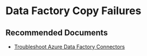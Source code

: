 <properties
    pageTitle="I got failures in copy activity"
    description="Troubleshoot Azure Data Factory copy activity issues."
    service="microsoft.datafactory"
    resource="factories"
    authors="shelfeng"
    ms.author="shelfeng"
    displayOrder="5"
    selfHelpType="resource"
    supportTopicIds="32629461"
    resourceTags=""
    productPesIds="15613"
    cloudEnvironments="public"
    articleId="DataFactoryCopyTroubleshooter"
/>

# Data Factory Copy Failures

## **Recommended Documents**

* [Troubleshoot Azure Data Factory Connectors](https://docs.microsoft.com/azure/data-factory/connector-troubleshoot-guide)

